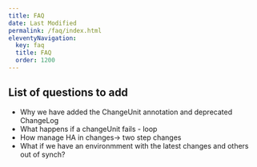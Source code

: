 ```yaml
---
title: FAQ
date: Last Modified 
permalink: /faq/index.html
eleventyNavigation:
  key: faq 
  title: FAQ
  order: 1200
---
```

## List of questions to add

- Why we have added the ChangeUnit annotation and deprecated ChangeLog
- What happens if a changeUnit fails - loop
- How manage HA in changes-> two step changes
- What if we have an environmment with the latest changes and others out of synch?